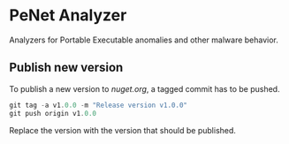 # PeNet Analyzer

Analyzers for Portable Executable anomalies and other malware behavior.

## Publish new version

To publish a new version to *nuget.org*, a tagged commit has to be pushed.

```powershell
git tag -a v1.0.0 -m "Release version v1.0.0"
git push origin v1.0.0
```

Replace the version with the version that should be published.

